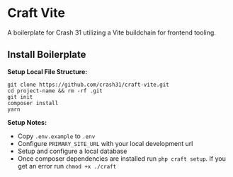 # Craft Vite
A boilerplate for Crash 31 utilizing a Vite buildchain for frontend tooling.

## Install Boilerplate

__Setup Local File Structure:__

```
git clone https://github.com/crash31/craft-vite.git
cd project-name && rm -rf .git
git init
composer install
yarn
```

__Setup Notes:__
- Copy `.env.example` to `.env`
- Configure `PRIMARY_SITE_URL` with your local development url
- Setup and configure a local database
- Once composer dependencies are installed run `php craft setup`. If you get an error run `chmod +x ./craft`